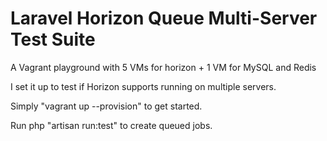 # Laravel Horizon Queue Multi-Server Test Suite

A Vagrant playground with 5 VMs for horizon + 1 VM for MySQL and Redis

I set it up to test if Horizon supports running on multiple servers.

Simply "vagrant up --provision" to get started.

Run php "artisan run:test" to create queued jobs.

